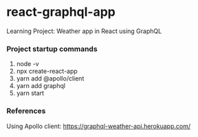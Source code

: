 # react-graphql-app
Learning Project: Weather app in React using GraphQL

### Project startup commands
1. node -v 
2. npx create-react-app
3. yarn add @apollo/client
4. yarn add graphql
5. yarn start

### References
Using Apollo client: https://graphql-weather-api.herokuapp.com/



